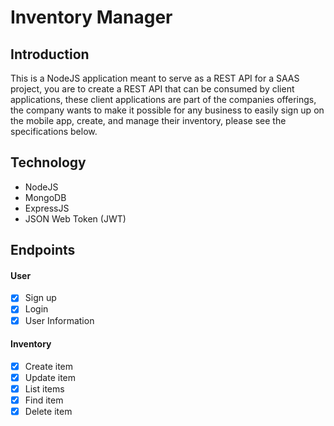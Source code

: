 # Inventory Manager

## Introduction
This is a NodeJS application meant to serve as a REST API for a SAAS project, you are to create a REST API that can be consumed by client applications, these client applications are part of the companies offerings, the company wants to make it possible for any business to easily sign up on the mobile app, create, and manage their inventory, please see the specifications below.

## Technology
- NodeJS
- MongoDB
- ExpressJS
- JSON Web Token (JWT)

## Endpoints

#### User
- [x] Sign up
- [x] Login
- [x] User Information

#### Inventory
- [x] Create item
- [x] Update item
- [x] List items
- [x] Find item
- [x] Delete item
